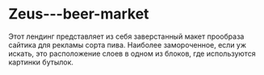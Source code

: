 # Zeus---beer-market

Этот лендинг представляет из себя заверстанный макет прообраза сайтика для рекламы сорта пива. Наиболее замороченное, если уж искать, это расположение слоев в одном из блоков, где используются картинки бутылок.
